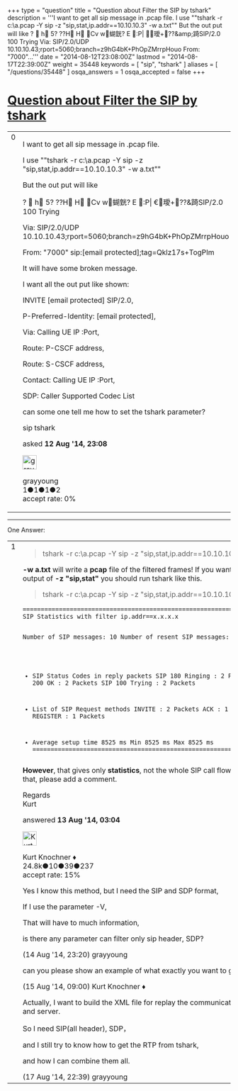 +++
type = "question"
title = "Question about Filter the SIP by tshark"
description = '''I want to get all sip message in .pcap file. I use &quot;&quot;tshark -r c:&#92;a.pcap -Y sip -z &quot;sip,stat,ip.addr==10.10.10.3&quot; -w a.txt&quot;&quot; But the out put will like  ?  h 5? ??H H Cv w蝴皝? E :P| 璦+??&amp;amp;踦SIP/2.0 100 Trying Via: SIP/2.0/UDP 10.10.10.43;rport=5060;branch=z9hG4bK+PhOpZMrrpHouo From: &quot;7000&quot;...'''
date = "2014-08-12T23:08:00Z"
lastmod = "2014-08-17T22:39:00Z"
weight = 35448
keywords = [ "sip", "tshark" ]
aliases = [ "/questions/35448" ]
osqa_answers = 1
osqa_accepted = false
+++

<div class="headNormal">

# [Question about Filter the SIP by tshark](/questions/35448/question-about-filter-the-sip-by-tshark)

</div>

<div id="main-body">

<div id="askform">

<table id="question-table" style="width:100%;"><colgroup><col style="width: 50%" /><col style="width: 50%" /></colgroup><tbody><tr class="odd"><td style="width: 30px; vertical-align: top"><div class="vote-buttons"><span id="post-35448-upvote" class="ajax-command post-vote up" rel="nofollow" title="I like this post (click again to cancel)"> </span><div id="post-35448-score" class="post-score" title="current number of votes">0</div><span id="post-35448-downvote" class="ajax-command post-vote down" rel="nofollow" title="I dont like this post (click again to cancel)"> </span> <span id="favorite-mark" class="ajax-command favorite-mark" rel="nofollow" title="mark/unmark this question as favorite (click again to cancel)"> </span><div id="favorite-count" class="favorite-count"></div></div></td><td><div id="item-right"><div class="question-body"><p>I want to get all sip message in .pcap file.</p><p>I use ""tshark -r c:\a.pcap -Y sip -z "sip,stat,ip.addr==10.10.10.3" -w a.txt""</p><p>But the out put will like</p><p>?  h 5? ??H H Cv w蝴皝? E :P| €璦+??&amp;踦SIP/2.0 100 Trying</p><p>Via: SIP/2.0/UDP 10.10.10.43;rport=5060;branch=z9hG4bK+PhOpZMrrpHouo</p><p>From: "7000" <span>sip:<span class="__cf_email__" data-cfemail="af989f9f9fef9e9f819e9f819e9f819c">[email protected]</span></span>;tag=Qklz17s+TogPIm</p><p>It will have some broken message.</p><p>I want all the out put like shown:</p><p>INVITE <span class="__cf_email__" data-cfemail="b7d4d6dbdbd2d3f7dfdedac48599d9d2c3">[email protected]</span> SIP/2.0,</p><p>P-Preferred-Identity: <span class="__cf_email__" data-cfemail="c9aaa8a5a5acbb89a1a0a4baf8e7a7acbd">[email protected]</span>,</p><p>Via: Calling UE IP :Port,</p><p>Route: P-CSCF address,</p><p>Route: S-CSCF address,</p><p>Contact: Calling UE IP :Port,</p><p>SDP: Caller Supported Codec List</p><p>can some one tell me how to set the tshark parameter?</p></div><div id="question-tags" class="tags-container tags"><span class="post-tag tag-link-sip" rel="tag" title="see questions tagged &#39;sip&#39;">sip</span> <span class="post-tag tag-link-tshark" rel="tag" title="see questions tagged &#39;tshark&#39;">tshark</span></div><div id="question-controls" class="post-controls"></div><div class="post-update-info-container"><div class="post-update-info post-update-info-user"><p>asked <strong>12 Aug '14, 23:08</strong></p><img src="https://secure.gravatar.com/avatar/6610a4c7ccdab2fe25d3fe121baca552?s=32&amp;d=identicon&amp;r=g" class="gravatar" width="32" height="32" alt="grayyoung&#39;s gravatar image" /><p><span>grayyoung</span><br />
<span class="score" title="1 reputation points">1</span><span title="1 badges"><span class="badge1">●</span><span class="badgecount">1</span></span><span title="1 badges"><span class="silver">●</span><span class="badgecount">1</span></span><span title="2 badges"><span class="bronze">●</span><span class="badgecount">2</span></span><br />
<span class="accept_rate" title="Rate of the user&#39;s accepted answers">accept rate:</span> <span title="grayyoung has no accepted answers">0%</span></p></div></div><div id="comments-container-35448" class="comments-container"></div><div id="comment-tools-35448" class="comment-tools"></div><div class="clear"></div><div id="comment-35448-form-container" class="comment-form-container"></div><div class="clear"></div></div></td></tr></tbody></table>

------------------------------------------------------------------------

<div class="tabBar">

<span id="sort-top"></span>

<div class="headQuestions">

One Answer:

</div>

</div>

<span id="35450"></span>

<div id="answer-container-35450" class="answer">

<table style="width:100%;"><colgroup><col style="width: 50%" /><col style="width: 50%" /></colgroup><tbody><tr class="odd"><td style="width: 30px; vertical-align: top"><div class="vote-buttons"><span id="post-35450-upvote" class="ajax-command post-vote up" rel="nofollow" title="I like this post (click again to cancel)"> </span><div id="post-35450-score" class="post-score" title="current number of votes">1</div><span id="post-35450-downvote" class="ajax-command post-vote down" rel="nofollow" title="I dont like this post (click again to cancel)"> </span></div></td><td><div class="item-right"><div class="answer-body"><blockquote><p>tshark -r c:\a.pcap -Y sip -z "sip,stat,ip.addr==10.10.10.3" -w a.txt</p></blockquote><p><strong>-w a.txt</strong> will write a <strong>pcap</strong> file of the filtered frames! If you want the text output of <strong>-z "sip,stat"</strong> you should run tshark like this.</p><blockquote><p>tshark -r c:\a.pcap -Y sip -z "sip,stat,ip.addr==10.10.10.3" &gt; a.txt</p></blockquote><pre><code>===================================================================
SIP Statistics with filter ip.addr==x.x.x.x

Number of SIP messages: 10
Number of resent SIP messages: 0

* SIP Status Codes in reply packets
  SIP 180 Ringing         :     2 Packets
  SIP 200 OK              :     2 Packets
  SIP 100 Trying          :     2 Packets

* List of SIP Request methods
  INVITE          :     2 Packets
  ACK             :     1 Packets
  REGISTER        :     1 Packets

* Average setup time 8525 ms
 Min 8525 ms
 Max 8525 ms
===================================================================</code></pre><p><strong>However</strong>, that gives only <strong>statistics</strong>, not the whole SIP call flow!! If you need that, please add a comment.</p><p>Regards<br />
Kurt</p></div><div class="answer-controls post-controls"></div><div class="post-update-info-container"><div class="post-update-info post-update-info-user"><p>answered <strong>13 Aug '14, 03:04</strong></p><img src="https://secure.gravatar.com/avatar/23b7bf5b13bc2c98b2e8aa9869ca5d75?s=32&amp;d=identicon&amp;r=g" class="gravatar" width="32" height="32" alt="Kurt%20Knochner&#39;s gravatar image" /><p><span>Kurt Knochner ♦</span><br />
<span class="score" title="24767 reputation points"><span>24.8k</span></span><span title="10 badges"><span class="badge1">●</span><span class="badgecount">10</span></span><span title="39 badges"><span class="silver">●</span><span class="badgecount">39</span></span><span title="237 badges"><span class="bronze">●</span><span class="badgecount">237</span></span><br />
<span class="accept_rate" title="Rate of the user&#39;s accepted answers">accept rate:</span> <span title="Kurt Knochner has 344 accepted answers">15%</span> </br></p></div></div><div id="comments-container-35450" class="comments-container"><span id="35499"></span><div id="comment-35499" class="comment"><div id="post-35499-score" class="comment-score"></div><div class="comment-text"><p>Yes I know this method, but I need the SIP and SDP format,</p><p>If I use the parameter -V,</p><p>That will have to much information,</p><p>is there any parameter can filter only sip header, SDP?</p></div><div id="comment-35499-info" class="comment-info"><span class="comment-age">(14 Aug '14, 23:20)</span> <span class="comment-user userinfo">grayyoung</span></div></div><span id="35505"></span><div id="comment-35505" class="comment"><div id="post-35505-score" class="comment-score"></div><div class="comment-text"><p>can you please show an example of what exactly you want to get?</p></div><div id="comment-35505-info" class="comment-info"><span class="comment-age">(15 Aug '14, 09:00)</span> <span class="comment-user userinfo">Kurt Knochner ♦</span></div></div><span id="35522"></span><div id="comment-35522" class="comment"><div id="post-35522-score" class="comment-score"></div><div class="comment-text"><p>Actually, I want to build the XML file for replay the communication of UE and server.</p><p>So I need SIP(all header), SDP，</p><p>and I still try to know how to get the RTP from tshark,</p><p>and how I can combine them all.</p></div><div id="comment-35522-info" class="comment-info"><span class="comment-age">(17 Aug '14, 22:39)</span> <span class="comment-user userinfo">grayyoung</span></div></div></div><div id="comment-tools-35450" class="comment-tools"></div><div class="clear"></div><div id="comment-35450-form-container" class="comment-form-container"></div><div class="clear"></div></div></td></tr></tbody></table>

</div>

<div class="paginator-container-left">

</div>

</div>

</div>

